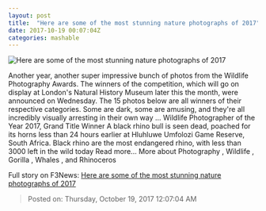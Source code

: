 ```yaml
---
layout: post
title:  "Here are some of the most stunning nature photographs of 2017"
date: 2017-10-19 00:07:04Z
categories: mashable
---
```


![Here are some of the most stunning nature photographs of 2017](https://i.amz.mshcdn.com/bD4vinuKurYnrh6SBGPXr5h91sc=/1200x630/2017%2F10%2F19%2Fe4%2Fe7f483d6e9a947bba2368edd89869e4c.942bd.tif)

Another year, another super impressive bunch of photos from the Wildlife Photography Awards. The winners of the competition, which will go on display at London's Natural History Museum later this the month, were announced on Wednesday. The 15 photos below are all winners of their respective categories. Some are dark, some are amusing, and they're all incredibly visually arresting in their own way ... Wildlife Photographer of the Year 2017, Grand Title Winner A black rhino bull is seen dead, poached for its horns less than 24 hours earlier at Hluhluwe Umfolozi Game Reserve, South Africa. Black rhino are the most endangered rhino, with less than 3000 left in the wild today Read more... More about Photography , Wildlife , Gorilla , Whales , and Rhinoceros


Full story on F3News: [Here are some of the most stunning nature photographs of 2017](http://www.f3nws.com/n/HemBxF)

> Posted on: Thursday, October 19, 2017 12:07:04 AM
